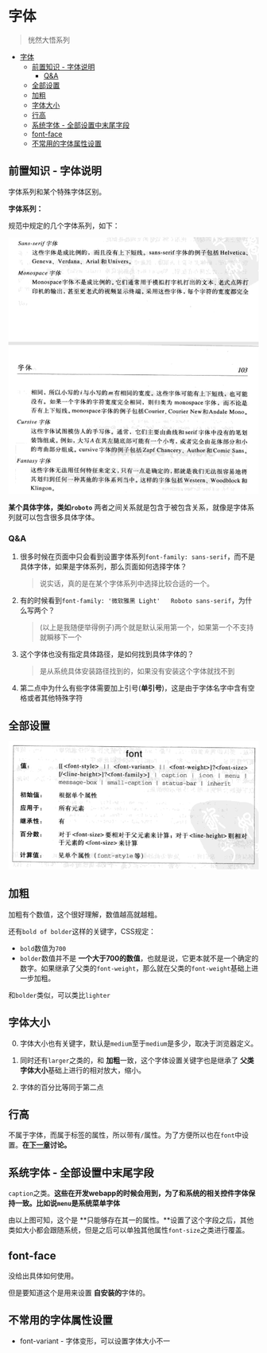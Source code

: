 # 字体
> 恍然大悟系列

<!-- TOC -->

- [字体](#字体)
  - [前置知识 - 字体说明](#前置知识---字体说明)
    - [Q&A](#qa)
  - [全部设置](#全部设置)
  - [加粗](#加粗)
  - [字体大小](#字体大小)
  - [行高](#行高)
  - [系统字体 - 全部设置中末尾字段](#系统字体---全部设置中末尾字段)
  - [font-face](#font-face)
  - [不常用的字体属性设置](#不常用的字体属性设置)

<!-- /TOC -->

## 前置知识 - 字体说明

字体系列和某个特殊字体区别。

**字体系列：**

规范中规定的几个字体系列，如下：

![字体系列](https://raw.githubusercontent.com/JiangWeixian/JS-Books/master/CSS%E6%9D%83%E5%A8%81%E6%8C%87%E5%8D%97/CSS%E5%AD%97%E4%BD%93/img/%E5%AD%97%E4%BD%93%E7%B3%BB%E5%88%97.PNG)

**某个具体字体，类如`roboto`** 两者之间关系就是包含于被包含关系，就像是字体系列就可以包含很多具体字体。


### Q&A

1. 很多时候在页面中只会看到设置字体系列`font-family: sans-serif`，而不是具体字体，如果是字体系列，那么页面如何选择字体？

    > 说实话，真的是在某个字体系列中选择比较合适的一个。

2. 有的时候看到`font-family: '微软雅黑 Light'   Roboto sans-serif`，为什么写两个？

    > (以上是我随便举得例子)两个就是默认采用第一个，如果第一个不支持就瞬移下一个

3. 这个字体也没有指定具体路径，是如何找到具体字体的？

    > 是从系统具体安装路径找到的，如果没有安装这个字体就找不到

4. 第二点中为什么有些字体需要加上引号(**单引号**)，这是由于字体名字中含有空格或者其他特殊字符

## 全部设置

![fontcss](https://raw.githubusercontent.com/JiangWeixian/JS-Books/master/CSS%E6%9D%83%E5%A8%81%E6%8C%87%E5%8D%97/CSS%E5%AD%97%E4%BD%93/img/fontcss.PNG)

## 加粗

加粗有个数值，这个很好理解，数值越高就越粗。

还有`bold of bolder`这样的关键字，CSS规定：

* `bold`数值为`700`
* `bolder`数值并不是 **一个大于700的数值**，也就是说，它更本就不是一个确定的数字。如果继承了父类的`font-weight`，那么就在父类的`font-weight`基础上进一步加粗。

和`bolder`类似，可以类比`lighter`

## 字体大小

0. 字体大小也有关键字，默认是`medium`至于`medium`是多少，取决于浏览器定义。

1. 同时还有`larger`之类的，和 **加粗**一致，这个字体设置关键字也是继承了 **父类字体大小**基础上进行的相对放大，缩小。

2. 字体的百分比等同于第二点

## 行高

不属于字体，而属于标签的属性，所以带有`/`属性。为了方便所以也在`font`中设置。**在[下一章](https://github.com/JiangWeixian/JS-Books/tree/master/CSS%E6%9D%83%E5%A8%81%E6%8C%87%E5%8D%97/CSS%E6%96%87%E6%9C%AC%E5%B1%9E%E6%80%A7)讨论。**

## 系统字体 - 全部设置中末尾字段

`caption`之类。**这些在开发webapp的时候会用到，为了和系统的相关控件字体保持一致。比如说`menu`是系统菜单字体**

由以上图可知，这个是 **只能够存在其一的属性。**设置了这个字段之后，其他类如大小都会跟随系统，但是之后可以单独其他属性`font-size`之类进行覆盖。

## font-face

没给出具体如何使用。

但是要知道这个是用来设置 **自安装的**字体的。

## 不常用的字体属性设置

* font-variant - 字体变形，可以设置字体大小不一
